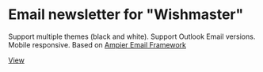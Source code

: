 # Email newsletter for "Wishmaster" 

Support multiple themes (black and white). Support Outlook Email versions. Mobile responsive. Based on [Ampier Email Framework](https://ampier.io/page/framework)

[View](https://richpeach-bot.github.io/wishmaster_email_newsletter/)
